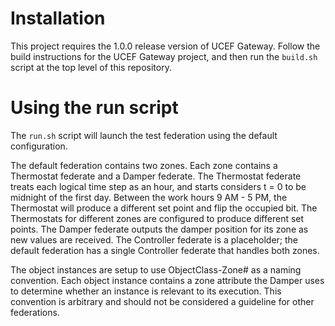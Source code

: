 # Installation

This project requires the 1.0.0 release version of UCEF Gateway. Follow the build instructions for the UCEF Gateway project, and then run the `build.sh` script at the top level of this repository.

# Using the run script

The `run.sh` script will launch the test federation using the default configuration.

The default federation contains two zones. Each zone contains a Thermostat federate and a Damper federate. The Thermostat federate treats each logical time step as an hour, and starts considers t = 0 to be midnight of the first day. Between the work hours 9 AM - 5 PM, the Thermostat will produce a different set point and flip the occupied bit. The Thermostats for different zones are configured to produce different set points. The Damper federate outputs the damper position for its zone as new values are received. The Controller federate is a placeholder; the default federation has a single Controller federate that handles both zones.

The object instances are setup to use ObjectClass-Zone# as a naming convention. Each object instance contains a zone attribute the Damper uses to determine whether an instance is relevant to its execution. This convention is arbitrary and should not be considered a guideline for other federations.

